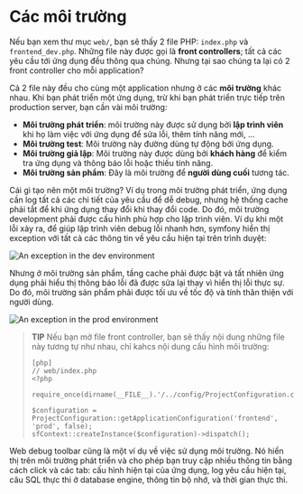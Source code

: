 Các môi trường
================

Nếu bạn xem thư mục `web/`, bạn sẽ thấy 2 file PHP:
`index.php` và `frontend_dev.php`. Những file này được gọi là **front controllers**;
tất cả các yêu cầu tới ứng dụng đều thông qua chúng. Nhưng tại sao chúng ta lại có 2
front controller cho mỗi application?

Cả 2 file này đều cho cùng một application nhưng ở các **môi trường** khác nhau.
Khi bạn phát triển một ứng dụng, trừ khi bạn phát triển trực tiếp trên
production server, bạn cần vài môi trường:

  * **Môi trường phát triển**: môi trường này được sử dụng bởi **lập trình viên** khi họ làm việc với ứng dụng để sửa lỗi, thêm tính năng mới, ...
  * **Môi trường test**: Môi trường này đường dùng tự động bởi ứng dụng.
  * **Môi trường giả lập**: Môi trường này được dùng bởi **khách hàng**
    để kiểm tra ứng dụng và thông báo lỗi hoặc thiếu tính năng.
  * **Môi trường sản phẩm**: Đây là môi trường để **người dùng cuối** tương tác.

Cái gì tạo nên một môi trường? Ví dụ trong môi trường phát triển,
ứng dụng cần log tất cả các chi tiết của yêu cầu để dễ debug, nhưng hệ thống cache phải tắt để khi ứng dụng thay đổi khi thay đổi code. Do đó, môi trường development phải được cấu hình phù hợp cho lập trình viên. Ví dụ khi một lỗi xảy ra, để giúp lập trình viên debug lỗi nhanh hơn, symfony hiển thị exception với tất cả các thông tin về yêu cầu hiện tại trên trình duyệt:

![An exception in the dev environment](http://www.symfony-project.org/images/jobeet/1_2/01/exception_dev.png)

Nhưng ở môi trường sản phẩm, tầng cache phải được bật và tất nhiên ứng dụng phải hiểu thị thông báo lỗi đã được sửa lại thay vì hiển thị lỗi thực sự. Do đó, môi trường sản phẩm phải được tối ưu về tốc độ và tính thân thiện với người dùng.

![An exception in the prod environment](http://www.symfony-project.org/images/jobeet/1_2/01/exception_prod.png)

>**TIP**
>Nếu bạn mở file front controller, bạn sẽ thấy nội dung những file này tương tự như nhau, chỉ kahcs nội dung cấu hình môi trường:
>
>     [php]
>     // web/index.php
>     <?php
>
>     require_once(dirname(__FILE__).'/../config/ProjectConfiguration.class.php');
>
>     $configuration = ProjectConfiguration::getApplicationConfiguration('frontend', 'prod', false);
>     sfContext::createInstance($configuration)->dispatch();

Web debug toolbar cũng là một ví dụ về việc sử dụng môi trường. Nó hiển thị trên môi trường phát triển và cho phép bạn truy cập nhiều thông tin bằng cách click và các tab: cấu hình hiện tại của ứng dụng, log yêu cầu hiện tại, câu SQL thực thi ở database engine, thông tin bộ nhớ, và thời gian thực thi.
